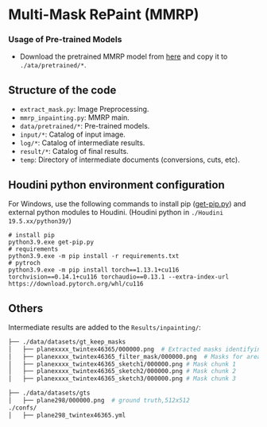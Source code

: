 # Multi-Mask RePaint (MMRP)

### Usage of Pre-trained Models

- Download the pretrained MMRP model from [here](https://www.dropbox.com/scl/fi/mc3gsvsbxhp27sl0rknbw/ema_0.9999_151161.pt?rlkey=te3n8gxt3op0zkpxltxxnba79&dl=0) and copy it to `./ata/pretrained/*`.


## Structure of the code

- `extract_mask.py`: Image Preprocessing.
- `mmrp_inpainting.py`: MMRP main.
- `data/pretrained/*`: Pre-trained models.
- `input/*`: Catalog of input image.
- `log/*`: Catalog of intermediate results.
- `result/*`: Catalog of final results.
- `temp`: Directory of intermediate documents (conversions, cuts, etc).

## Houdini python environment configuration

For Windows, use the following commands to install pip ([get-pip.py](https://bootstrap.pypa.io/get-pip.py)) and external python modules to Houdini. (Houdini python in `./Houdini 19.5.xx/python39/`)

```
# install pip
python3.9.exe get-pip.py
# requirements
python3.9.exe -m pip install -r requirements.txt
# pytroch
python3.9.exe -m pip install torch==1.13.1+cu116 torchvision==0.14.1+cu116 torchaudio==0.13.1 --extra-index-url https://download.pytorch.org/whl/cu116
```

## Others

Intermediate results are added to the `Results/inpainting/`:

```bash
├── ./data/datasets/gt_keep_masks
│   ├── planexxxx_twintex46365/000000.png  # Extracted masks identifying missing regions, black is missing,white is known
│   ├── planexxxx_twintex46365_filter_mask/000000.png  # Masks for areas that don't need to be patched up
│   ├── planexxxx_twintex46365_sketch1/000000.png # Mask chunk 1
│   ├── planexxxx_twintex46365_sketch2/000000.png # Mask chunk 2
│   ├── planexxxx_twintex46365_sketch3/000000.png # Mask chunk 3

├── ./data/datasets/gts
│   ├── plane298/000000.png  # ground truth,512x512
./confs/
│   ├── plane298_twintex46365.yml
```



